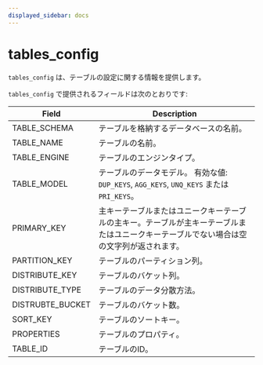 ```yaml
---
displayed_sidebar: docs
---
```


# tables_config

`tables_config` は、テーブルの設定に関する情報を提供します。

`tables_config` で提供されるフィールドは次のとおりです:

| **Field**        | **Description**                                              |
| ---------------- | ------------------------------------------------------------ |
| TABLE_SCHEMA     | テーブルを格納するデータベースの名前。                        |
| TABLE_NAME       | テーブルの名前。                                             |
| TABLE_ENGINE     | テーブルのエンジンタイプ。                                   |
| TABLE_MODEL      | テーブルのデータモデル。 有効な値: `DUP_KEYS`, `AGG_KEYS`, `UNQ_KEYS` または `PRI_KEYS`。 |
| PRIMARY_KEY      | 主キーテーブルまたはユニークキーテーブルの主キー。テーブルが主キーテーブルまたはユニークキーテーブルでない場合は空の文字列が返されます。 |
| PARTITION_KEY    | テーブルのパーティション列。                                |
| DISTRIBUTE_KEY   | テーブルのバケット列。                                       |
| DISTRIBUTE_TYPE  | テーブルのデータ分散方法。                                   |
| DISTRUBTE_BUCKET | テーブルのバケット数。                                       |
| SORT_KEY         | テーブルのソートキー。                                       |
| PROPERTIES       | テーブルのプロパティ。                                       |
| TABLE_ID         | テーブルのID。                                               |